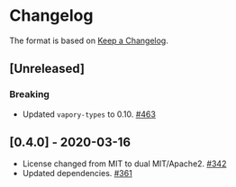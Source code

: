 # Changelog

The format is based on [Keep a Changelog].

[Keep a Changelog]: http://keepachangelog.com/en/1.0.0/

## [Unreleased]
### Breaking
- Updated `vapory-types` to 0.10. [#463](https://github.com/tetcoin/tetsy-common/pull/463)

## [0.4.0] - 2020-03-16
- License changed from MIT to dual MIT/Apache2. [#342](https://github.com/tetcoin/tetsy-common/pull/342)
- Updated dependencies. [#361](https://github.com/tetcoin/tetsy-common/pull/361)
